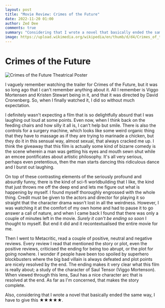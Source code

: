 ```yaml
---
layout: post
title: "Movie Review: Crimes of the Future"
date: 2022-11-20 01:00
author: Zed Dee
comments: true
summary: "Considering that I wrote a novel that basically ended the same way, I have to give this ★★★★★."
image: https://upload.wikimedia.org/wikipedia/en/thumb/d/d4/Crimes_of_the_Future_%282022_film%29.jpg/220px-Crimes_of_the_Future_%282022_film%29.jpg
---
```


# Crimes of the Future

![Crimes of the Future Theatrical Poster](https://upload.wikimedia.org/wikipedia/en/thumb/d/d4/Crimes_of_the_Future_%282022_film%29.jpg/220px-Crimes_of_the_Future_%282022_film%29.jpg)

I vaguely remember watching the trailer for Crimes of the Future, but it was so long ago that I can't remember anything about it. All I remember is Viggo Mortensen and Kristen Stewart being in it, and that it was directed by David Cronenberg. So, when I finally watched it, I did so without much expectation.

I definitely wasn't expecting a film that is so delightfully absurd that I was laughing out loud at some points. Even now, when I think back on the feeding chairs and how silly it all is, I can't help but smile. There is also the controls for a surgery machine, which looks like some weird organic thing that they have to massage as if they are trying to marinade a chicken, but they do it in this sensual way, almost sexual, that always cracked me up. I think the giveaway that this film is actually some kind of bizarre comedy is the scene wherein a man was getting his eyes and mouth sewn shut while an emcee pontificates about artistic philosophy. It's all very serious, perhaps even pretentious, then the man starts dancing this ridiculous dance and I burst out laughing.

On top of these contrasting elements of the seriously profound and absurdly funny, there is the kind of sci-fi worldbuilding that I like, the kind that just throws me off the deep end and lets me figure out what is happening by myself. I found myself thoroughly engrossed with the whole thing. Credit must be given to the actors and director for playing it so straight that the character drama wasn't lost in all the weirdness. However, I was watching it at the comfort of my own home and had to pause it to go answer a call of nature, and when I came back I found that there was only a couple of minutes left in the movie. *Surely it can't be ending so soon* I thought to myself. But end it did and it recontextualised the entire movie for me.

Then I went to Metacritic, read a couple of positive, neutral and negative reviews. Every review I read that mentioned the story or plot, even the positive reviews, criticised the ending for being too abrupt, or the plot for going nowhere. I wonder if people have been too spoiled by superhero blockbusters where the big bad villain is always defeated and plot points are nicely resolved by the end. The ending makes it very clear what this film is really about; a study of the character of Saul Tensor (Viggo Mortenson). When viewed through this lens, Saul has a nice character arc that is resolved at the end. As far as I'm concerned, that makes the story complete.

Also, considering that I wrote a novel that basically ended the same way, I have to give this ★★★★★.